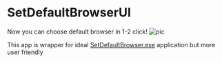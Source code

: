 # SetDefaultBrowserUI

Now you can choose default browser in 1-2 click!
![pic](https://user-images.githubusercontent.com/5525878/221208744-ff5007a0-7e27-499b-9495-07a64512f9ec.png)

This app is wrapper for ideal [SetDefaultBrowser.exe](https://kolbi.cz/blog/2017/11/10/setdefaultbrowser-set-the-default-browser-per-user-on-windows-10-and-server-2016-build-1607/) application but more user friendly
